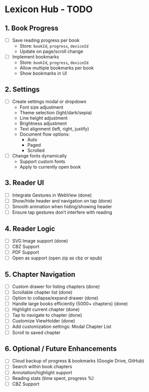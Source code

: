 # Lexicon Hub - TODO

## 1. Book Progress

- [ ] Save reading progress per book
  - Store: `bookId`, `progress`, `deviceId`
  - Update on page/scroll change
- [ ] Implement bookmarks
  - Store: `bookId`, `progress`, `deviceId`
  - Allow multiple bookmarks per book
  - Show bookmarks in UI

## 2. Settings

- [ ] Create settings modal or dropdown
  - Font size adjustment
  - Theme selection (light/dark/sepia)
  - Line height adjustment
  - Brightness adjustment
  - Text alignment (left, right, justify)
  - Document flow options:
    - Auto
    - Paged
    - Scrolled
- [ ] Change fonts dynamically
  - Support custom fonts
  - Apply to currently open book

## 3. Reader UI

- [ ] Integrate Gestures in WebView (done)
- [ ] Show/hide header and navigation on tap (done)
- [ ] Smooth animation when hiding/showing header
- [ ] Ensure tap gestures don’t interfere with reading

## 4. Reader Logic

- [ ] SVG Image support (done)
- [ ] CBZ Support
- [ ] PDF Support
- [ ] Open as support (open zip as cbz or epub)

## 5. Chapter Navigation

- [ ] Custom drawer for listing chapters (done)
- [ ] Scrollable chapter list (done)
- [ ] Option to collapse/expand drawer (done)
- [ ] Handle large books efficiently (5000+ chapters) (done)
- [ ] Highlight current chapter (done)
- [ ] Tap to navigate to chapter (done)
- [ ] Customize ViewHolder (done)
- [ ] Add customization settings: Modal Chapter List
- [ ] Scroll to saved chapter

## 6. Optional / Future Enhancements

- [ ] Cloud backup of progress & bookmarks (Google Drive, GitHub)
- [ ] Search within book chapters
- [ ] Annotation/highlight support
- [ ] Reading stats (time spent, progress %)
- [ ] CBZ Support
